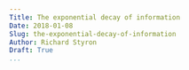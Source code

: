 ```yaml
---
Title: The exponential decay of information
Date: 2018-01-08
Slug: the-exponential-decay-of-information
Author: Richard Styron
Draft: True
...
```




